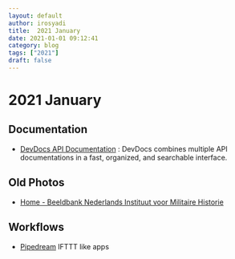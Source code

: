 ```yaml
---
layout: default
author: irosyadi
title:  2021 January
date: 2021-01-01 09:12:41
category: blog
tags: ["2021"]
draft: false
---
```


# 2021 January

## Documentation
- [DevDocs API Documentation](https://devdocs.io/) : DevDocs combines multiple API documentations in a fast, organized, and searchable interface.

## Old Photos
- [Home - Beeldbank Nederlands Instituut voor Militaire Historie](https://nimh-beeldbank.defensie.nl/)

## Workflows
- [Pipedream](https://pipedream.com/) IFTTT like apps
